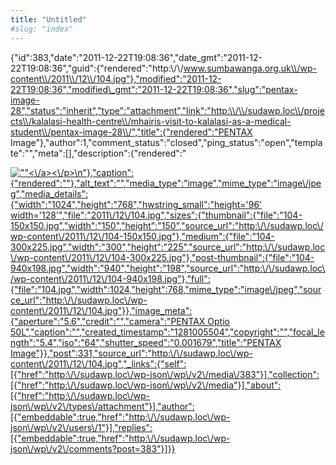```yaml
---
title: "Untitled"
#slug: "index"
---
```


{"id":383,"date":"2011-12-22T19:08:36","date\_gmt":"2011-12-22T19:08:36","guid":{"rendered":"http:\\/\\/www.sumbawanga.org.uk\\/wp-content\\/2011\\/12\\/104.jpg"},"modified":"2011-12-22T19:08:36","modified\_gmt":"2011-12-22T19:08:36","slug":"pentax-image-28","status":"inherit","type":"attachment","link":"http:\\/\\/sudawp.loc\\/projects\\/kalalasi-health-centre\\/mhairis-visit-to-kalalasi-as-a-medical-student\\/pentax-image-28\\/","title":{"rendered":"PENTAX Image"},"author":1,"comment\_status":"closed","ping\_status":"open","template":"","meta":\[\],"description":{"rendered":"

[![\"\"](\"http:\/\/sudawp.loc\/wp-content\/2011\/12\/104-300x225.jpg\")<\\/a><\\/p>\\n"},"caption":{"rendered":""},"alt\_text":"","media\_type":"image","mime\_type":"image\\/jpeg","media\_details":{"width":"1024","height":"768","hwstring\_small":"height='96' width='128'","file":"2011\\/12\\/104.jpg","sizes":{"thumbnail":{"file":"104-150x150.jpg","width":"150","height":"150","source\_url":"http:\\/\\/sudawp.loc\\/wp-content\\/2011\\/12\\/104-150x150.jpg"},"medium":{"file":"104-300x225.jpg","width":"300","height":"225","source\_url":"http:\\/\\/sudawp.loc\\/wp-content\\/2011\\/12\\/104-300x225.jpg"},"post-thumbnail":{"file":"104-940x198.jpg","width":"940","height":"198","source\_url":"http:\\/\\/sudawp.loc\\/wp-content\\/2011\\/12\\/104-940x198.jpg"},"full":{"file":"104.jpg","width":1024,"height":768,"mime\_type":"image\\/jpeg","source\_url":"http:\\/\\/sudawp.loc\\/wp-content\\/2011\\/12\\/104.jpg"}},"image\_meta":{"aperture":"5.6","credit":"","camera":"PENTAX Optio 50L","caption":"","created\_timestamp":"1281005504","copyright":"","focal\_length":"5.4","iso":"64","shutter\_speed":"0.001679","title":"PENTAX Image"}},"post":331,"source\_url":"http:\\/\\/sudawp.loc\\/wp-content\\/2011\\/12\\/104.jpg","\_links":{"self":\[{"href":"http:\\/\\/sudawp.loc\\/wp-json\\/wp\\/v2\\/media\\/383"}\],"collection":\[{"href":"http:\\/\\/sudawp.loc\\/wp-json\\/wp\\/v2\\/media"}\],"about":\[{"href":"http:\\/\\/sudawp.loc\\/wp-json\\/wp\\/v2\\/types\\/attachment"}\],"author":\[{"embeddable":true,"href":"http:\\/\\/sudawp.loc\\/wp-json\\/wp\\/v2\\/users\\/1"}\],"replies":\[{"embeddable":true,"href":"http:\\/\\/sudawp.loc\\/wp-json\\/wp\\/v2\\/comments?post=383"}\]}}](http:\/\/sudawp.loc\/wp-content\/2011\/12\/104.jpg)